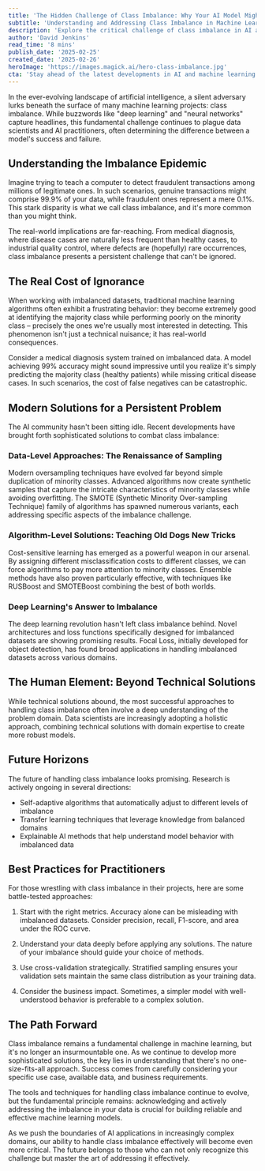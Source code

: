 ```yaml
---
title: 'The Hidden Challenge of Class Imbalance: Why Your AI Model Might Be Failing'
subtitle: 'Understanding and Addressing Class Imbalance in Machine Learning'
description: 'Explore the critical challenge of class imbalance in AI and machine learning, understand its impact on model performance, and learn about modern solutions to overcome this persistent problem. From medical diagnosis to fraud detection, discover why addressing data imbalance is crucial for AI success.'
author: 'David Jenkins'
read_time: '8 mins'
publish_date: '2025-02-25'
created_date: '2025-02-26'
heroImage: 'https://images.magick.ai/hero-class-imbalance.jpg'
cta: 'Stay ahead of the latest developments in AI and machine learning - follow us on LinkedIn for expert insights on tackling challenges like class imbalance and other critical topics in artificial intelligence.'
---
```


In the ever-evolving landscape of artificial intelligence, a silent adversary lurks beneath the surface of many machine learning projects: class imbalance. While buzzwords like "deep learning" and "neural networks" capture headlines, this fundamental challenge continues to plague data scientists and AI practitioners, often determining the difference between a model's success and failure.

## Understanding the Imbalance Epidemic

Imagine trying to teach a computer to detect fraudulent transactions among millions of legitimate ones. In such scenarios, genuine transactions might comprise 99.9% of your data, while fraudulent ones represent a mere 0.1%. This stark disparity is what we call class imbalance, and it's more common than you might think.

The real-world implications are far-reaching. From medical diagnosis, where disease cases are naturally less frequent than healthy cases, to industrial quality control, where defects are (hopefully) rare occurrences, class imbalance presents a persistent challenge that can't be ignored.

## The Real Cost of Ignorance

When working with imbalanced datasets, traditional machine learning algorithms often exhibit a frustrating behavior: they become extremely good at identifying the majority class while performing poorly on the minority class – precisely the ones we're usually most interested in detecting. This phenomenon isn't just a technical nuisance; it has real-world consequences.

Consider a medical diagnosis system trained on imbalanced data. A model achieving 99% accuracy might sound impressive until you realize it's simply predicting the majority class (healthy patients) while missing critical disease cases. In such scenarios, the cost of false negatives can be catastrophic.

## Modern Solutions for a Persistent Problem

The AI community hasn't been sitting idle. Recent developments have brought forth sophisticated solutions to combat class imbalance:

### Data-Level Approaches: The Renaissance of Sampling

Modern oversampling techniques have evolved far beyond simple duplication of minority classes. Advanced algorithms now create synthetic samples that capture the intricate characteristics of minority classes while avoiding overfitting. The SMOTE (Synthetic Minority Over-sampling Technique) family of algorithms has spawned numerous variants, each addressing specific aspects of the imbalance challenge.

### Algorithm-Level Solutions: Teaching Old Dogs New Tricks

Cost-sensitive learning has emerged as a powerful weapon in our arsenal. By assigning different misclassification costs to different classes, we can force algorithms to pay more attention to minority classes. Ensemble methods have also proven particularly effective, with techniques like RUSBoost and SMOTEBoost combining the best of both worlds.

### Deep Learning's Answer to Imbalance

The deep learning revolution hasn't left class imbalance behind. Novel architectures and loss functions specifically designed for imbalanced datasets are showing promising results. Focal Loss, initially developed for object detection, has found broad applications in handling imbalanced datasets across various domains.

## The Human Element: Beyond Technical Solutions

While technical solutions abound, the most successful approaches to handling class imbalance often involve a deep understanding of the problem domain. Data scientists are increasingly adopting a holistic approach, combining technical solutions with domain expertise to create more robust models.

## Future Horizons

The future of handling class imbalance looks promising. Research is actively ongoing in several directions:

- Self-adaptive algorithms that automatically adjust to different levels of imbalance
- Transfer learning techniques that leverage knowledge from balanced domains
- Explainable AI methods that help understand model behavior with imbalanced data

## Best Practices for Practitioners

For those wrestling with class imbalance in their projects, here are some battle-tested approaches:

1. Start with the right metrics. Accuracy alone can be misleading with imbalanced datasets. Consider precision, recall, F1-score, and area under the ROC curve.

2. Understand your data deeply before applying any solutions. The nature of your imbalance should guide your choice of methods.

3. Use cross-validation strategically. Stratified sampling ensures your validation sets maintain the same class distribution as your training data.

4. Consider the business impact. Sometimes, a simpler model with well-understood behavior is preferable to a complex solution.

## The Path Forward

Class imbalance remains a fundamental challenge in machine learning, but it's no longer an insurmountable one. As we continue to develop more sophisticated solutions, the key lies in understanding that there's no one-size-fits-all approach. Success comes from carefully considering your specific use case, available data, and business requirements.

The tools and techniques for handling class imbalance continue to evolve, but the fundamental principle remains: acknowledging and actively addressing the imbalance in your data is crucial for building reliable and effective machine learning models.

As we push the boundaries of AI applications in increasingly complex domains, our ability to handle class imbalance effectively will become even more critical. The future belongs to those who can not only recognize this challenge but master the art of addressing it effectively.